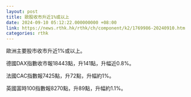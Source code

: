 ```yaml
---
layout: post
title: 歐股收市升近1%或以上
date: 2024-09-10 05:12:22.000000000 +08:00
link: https://news.rthk.hk/rthk/ch/component/k2/1769986-20240910.htm
categories: rthk
---
```


歐洲主要股市收市升近1%或以上。

德國DAX指數收市報18443點，升141點，升幅近0.8%。

法國CAC指數報7425點，升72點，升幅約1%。

英國富時100指數報8270點，升89點，升幅約1.1%。
